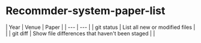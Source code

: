 # Recommder-system-paper-list
| Year | Venue | Paper |
| --- | --- |
| git status | List all new or modified files | |
| git diff | Show file differences that haven't been staged | |
